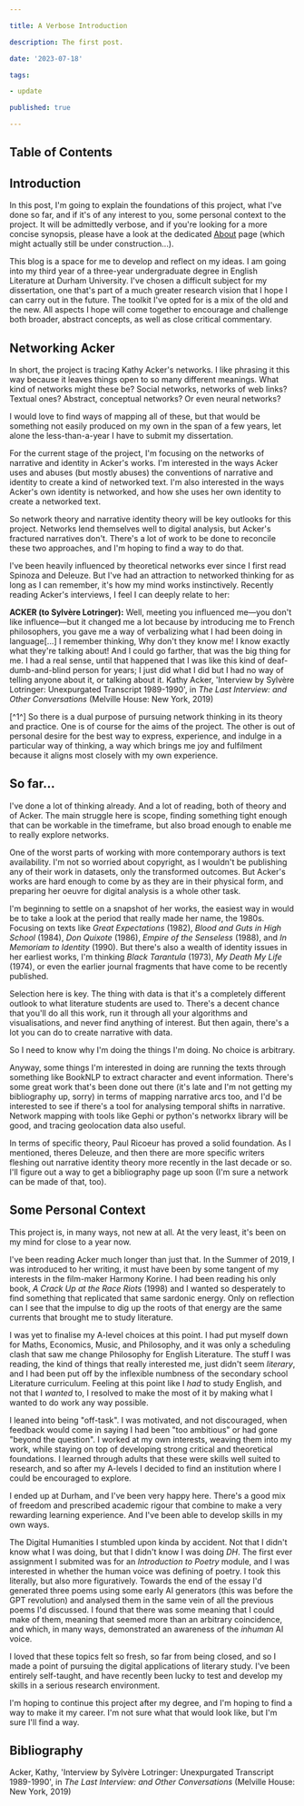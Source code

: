 ```yaml
---

title: A Verbose Introduction

description: The first post.

date: '2023-07-18'

tags:

- update

published: true

---
```


<script>
    import Highlighter from '../components/pencilcase/Highlighter.svelte'
    import Quote from '../components/pencilcase/Quote.svelte'
</script>

  

## Table of Contents

  

## Introduction
In this post, I'm going to explain the foundations of this project, what I've done so far, and if it's of any interest to you, some personal context to the project. <Highlighter>It will be admittedly verbose, and if you're looking for a more concise synopsis, please have a look at the dedicated [About](/about) page</Highlighter> (which might actually still be under construction...).

This blog is a space for me to develop and reflect on my ideas. I am going into my third year of a three-year undergraduate degree in English Literature at Durham University. I've chosen a difficult subject for my dissertation, one that's part of a much greater research vision that I hope I can carry out in the future. The toolkit I've opted for is a mix of the old and the new. All aspects I hope will come together to encourage and challenge both broader, abstract concepts, as well as close critical commentary.

## Networking Acker
In short, <Highlighter>the project is tracing Kathy Acker's networks.</Highlighter> I like phrasing it this way because it leaves things open to so many different meanings. What kind of networks might these be? Social networks, networks of web links? Textual ones? Abstract, conceptual networks? Or even neural networks? 

I would love to find ways of mapping all of these, but that would be something not easily produced on my own in the span of a few years, let alone the less-than-a-year I have to submit my dissertation.

For the <Highlighter>current stage of the project</Highlighter>, I'm focusing on the networks of narrative and identity in Acker's works. I'm interested in the ways Acker uses and abuses (but mostly abuses) the conventions of narrative and identity to create a kind of networked text. I'm also interested in the ways Acker's own identity is networked, and how she uses her own identity to create a networked text.

So network theory and narrative identity theory will be key outlooks for this project. Networks lend themselves well to digital analysis, but Acker's fractured narratives don't. There's a lot of work to be done to reconcile these two approaches, and I'm hoping to find a way to do that.

I've been heavily influenced by theoretical networks ever since I first read Spinoza and Deleuze. But I've had an attraction to networked thinking for as long as I can remember, it's how my mind works instinctively. Recently reading Acker's interviews, I feel I can deeply relate to her:
<Quote>
<span slot="quote">

<strong>ACKER (to Sylvère Lotringer):</strong>
Well, meeting you influenced me—you don't like influence—but it changed me a lot because by introducing me to French philosophers, you gave me a way of verbalizing what I had been doing in language[...] I remember thinking, Why don't they know me! I know exactly what they're talking about! And I could go farther, that was the big thing for me. I had a real sense, until that happened that I was like this kind of deaf-dumb-and-blind person for years; I just did what I did but I had no way of telling anyone about it, or talking about it.
</span>
<span slot="citation">
Kathy Acker, 'Interview by Sylvère Lotringer: Unexpurgated Transcript 1989-1990', in <i>The Last Interview: and Other Conversations</i> (Melville House: New York, 2019)
</span>
</Quote>

[^1^]
So there is a dual purpose of pursuing network thinking in its theory and practice. One is of course for the aims of the project. The other is out of personal desire for the best way to express, experience, and indulge in a particular way of thinking, a way which brings me joy and fulfilment because it aligns most closely with my own experience.

## So far...
I've done a lot of thinking already. And a lot of reading, both of theory and of Acker. <Highlighter>The main struggle here is scope,</Highlighter> finding something tight enough that can be workable in the timeframe, but also broad enough to enable me to really explore networks.

One of the worst parts of working with more contemporary authors is text availability. I'm not so worried about copyright, as I wouldn't be publishing any of their work in datasets, only the transformed outcomes. But Acker's works are hard enough to come by as they are in their physical form, and preparing her oeuvre for digital analysis is a whole other task.

I'm beginning to settle on a snapshot of her works, the easiest way in would be to take a look at the period that really made her name, the 1980s. Focusing on texts like *Great Expectations* (1982), *Blood and Guts in High School* (1984), *Don Quixote* (1986), *Empire of the Senseless* (1988), and *In Memoriam to Identity* (1990). But there's also a wealth of identity issues in her earliest works, I'm thinking *Black Tarantula* (1973), *My Death My Life* (1974), or even the earlier journal fragments that have come to be recently published.

Selection here is key. The thing with data is that it's a completely different outlook to what literature students are used to. There's a decent chance that you'll do all this work, run it through all your algorithms and visualisations, and never find anything of interest. But then again, there's a lot you can do to create narrative with data.

So <Highlighter>I need to know why I'm doing the things I'm doing.</Highlighter> No choice is arbitrary.

Anyway, some things I'm interested in doing are running the texts through something like BookNLP to extract character and event information. There's some great work that's been done out there (it's late and I'm not getting my bibliography up, sorry) in terms of mapping narrative arcs too, and I'd be interested to see if there's a tool for analysing temporal shifts in narrative. Network mapping with tools like Gephi or python's networkx library will be good, and tracing geolocation data also useful.

In terms of specific theory, Paul Ricoeur has proved a solid foundation. As I mentioned, theres Deleuze, and then there are more specific writers fleshing out narrative identity theory more recently in the last decade or so. I'll figure out a way to get a bibliography page up soon (I'm sure a network can be made of that, too).

## Some Personal Context

This project is, in many ways, not new at all. At the very least, it's been on my mind for close to a year now.

I've been reading Acker much longer than just that. In the Summer of 2019, I was introduced to her writing, it must have been by some tangent of my interests in the film-maker Harmony Korine. I had been reading his only book, *A Crack Up at the Race Riots* (1998) and I wanted so desperately to find something that replicated that same sardonic energy. <Highlighter>Only on reflection can I see that the impulse to dig up the roots of that energy are the same currents that brought me to study literature.</Highlighter>

I was yet to finalise my A-level choices at this point. I had put myself down for Maths, Economics, Music, and Philosophy, and it was only a scheduling clash that saw me change Philosophy for English Literature. The stuff I was reading, the kind of things that really interested me, just didn't seem *literary*, and I had been put off by the inflexible numbness of the secondary school Literature curriculum. Feeling at this point like I *had* to study English, and not that I *wanted* to, I resolved to make the most of it by making what I wanted to do work any way possible.

I leaned into being "off-task". I was motivated, and not discouraged, when feedback would come in saying I had been "too ambitious" or had gone "beyond the question". I worked at my own interests, weaving them into my work, while staying on top of developing strong critical and theoretical foundations. I learned through adults that these were skills well suited to research, and so after my A-levels I decided to find an institution where I could be encouraged to explore.

I ended up at Durham, and I've been very happy here. There's a good mix of freedom and prescribed academic rigour that combine to make a very rewarding learning experience. And I've been able to develop skills in my own ways.

The Digital Humanities I stumbled upon kinda by accident. Not that I didn't know what I was doing, but that I didn't know I was doing *DH*. The first ever assignment I submited was for an *Introduction to Poetry* module, and I was interested in whether the human voice was defining of poetry. I took this literally, but also more figuratively. Towards the end of the essay I'd generated three poems using some early AI generators (this was before the GPT revolution) and analysed them in the same vein of all the previous poems I'd discussed. I found that there was some meaning that I could make of them, meaning that seemed more than an arbitrary coincidence, and which, in many ways, demonstrated an awareness of the *inhuman* AI voice.

I loved that these topics felt so fresh, so far from being closed, and so I made a point of pursuing the digital applications of literary study. I've been entirely self-taught, and have recently been lucky to test and develop my skills in a serious research environment.

I'm hoping to continue this project after my degree, and I'm hoping to find a way to make it my career. I'm not sure what that would look like, but I'm sure I'll find a way.

## Bibliography
Acker, Kathy, 'Interview by Sylvère Lotringer: Unexpurgated Transcript 1989-1990', in *The Last Interview: and Other Conversations* (Melville House: New York, 2019)


